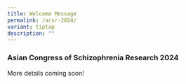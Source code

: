 ```yaml
---
title: Welcome Message
permalink: /acsr-2024/
variant: tiptap
description: ""
---
```

<h3>Asian Congress of Schizophrenia Research 2024</h3>
<p>More details coming soon!</p>
